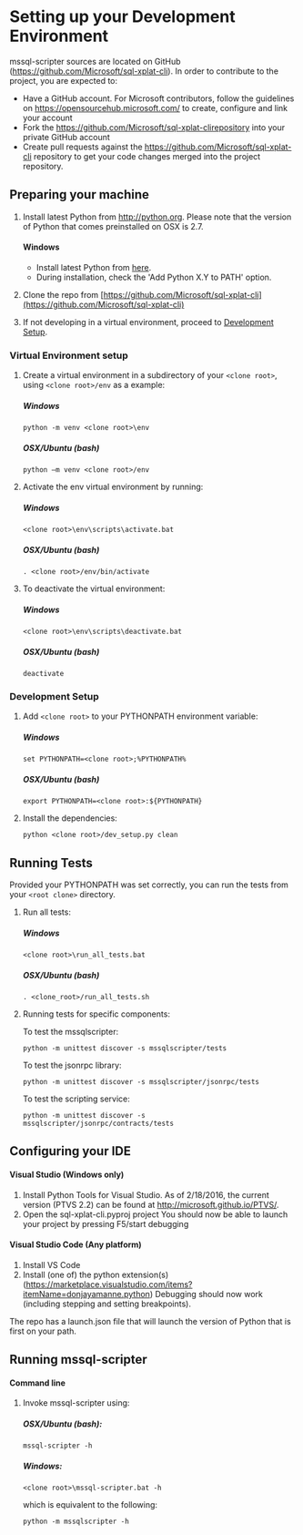 Setting up your Development Environment
========================================
mssql-scripter sources are located on GitHub (https://github.com/Microsoft/sql-xplat-cli). In order to contribute to the project, you are expected to: 
-	Have a GitHub account. For Microsoft contributors, follow the guidelines on https://opensourcehub.microsoft.com/ to create, configure and link your account
-	Fork the  https://github.com/Microsoft/sql-xplat-clirepository into your private GitHub account
-	Create pull requests against the https://github.com/Microsoft/sql-xplat-cli repository to get your code changes merged into the project repository.

## Preparing your machine
1.	Install latest Python from http://python.org. Please note that the version of Python that comes preinstalled on OSX is 2.7. 
    #### Windows
    - Install latest Python from [here](http://python.org).
    - During installation, check the 'Add Python X.Y to PATH' option.
    
2. Clone the repo from [https://github.com/Microsoft/sql-xplat-cli](https://github.com/Microsoft/sql-xplat-cli)
3. If not developing in a virtual environment, proceed to [Development Setup](#Development).

### Virtual Environment setup
1. Create a virtual environment in a subdirectory of your `<clone root>`, using `<clone root>/env` as a example:
 
     ##### Windows
    ```BatchFile
    python -m venv <clone root>\env
    ```
    ##### OSX/Ubuntu (bash)
    ```Shell
    python –m venv <clone root>/env
    ```
2.  Activate the env virtual environment by running:

    ##### Windows
    ```BatchFile
    <clone root>\env\scripts\activate.bat
    ```
    ##### OSX/Ubuntu (bash)
    ```Shell
    . <clone root>/env/bin/activate
    ```
3. To deactivate the virtual environment:

    ##### Windows
    ```BatchFile
    <clone root>\env\scripts\deactivate.bat
    ```
    ##### OSX/Ubuntu (bash)
    ```Shell
    deactivate
    ```
### <a name="Development"></a>Development Setup
1.  Add `<clone root>` to your PYTHONPATH environment variable:

    ##### Windows
    ```BatchFile
    set PYTHONPATH=<clone root>;%PYTHONPATH%
    ```
    ##### OSX/Ubuntu (bash)
    ```Shell
    export PYTHONPATH=<clone root>:${PYTHONPATH}
    ```
2.	Install the dependencies:
    ```Shell
    python <clone root>/dev_setup.py clean
    ```

## Running Tests
Provided your PYTHONPATH was set correctly, you can run the tests from your `<root clone>` directory.

1. Run all tests:
    ##### Windows

    ```BatchFile
    <clone root>\run_all_tests.bat
    ```
    ##### OSX/Ubuntu (bash)
    ```Shell
    . <clone_root>/run_all_tests.sh
    ```
2. Running tests for specific components:
  
    To test the mssqlscripter:
    ```BatchFile
    python -m unittest discover -s mssqlscripter/tests
    ```
    To test the jsonrpc library:
    ```BatchFile
    python -m unittest discover -s mssqlscripter/jsonrpc/tests
    ```

    To test the scripting service:
    ```BatchFile
    python -m unittest discover -s mssqlscripter/jsonrpc/contracts/tests
    ```
## Configuring your IDE
#### Visual Studio (Windows only)
1.	Install Python Tools for Visual Studio. As of 2/18/2016, the current version (PTVS 2.2) can be found at http://microsoft.github.io/PTVS/.
2.	Open the sql-xplat-cli.pyproj project
You should now be able to launch your project by pressing F5/start debugging

#### Visual Studio Code (Any platform)

1.	Install VS Code
2.	Install (one of) the python extension(s) (https://marketplace.visualstudio.com/items?itemName=donjayamanne.python)
Debugging should now work (including stepping and setting breakpoints). 

The repo has a launch.json file that will launch the version of Python that is first on your path. 

## Running mssql-scripter
#### Command line

1.  Invoke mssql-scripter using:

    ##### OSX/Ubuntu (bash):
    ```Shell
    mssql-scripter -h
    ```

    ##### Windows:
    ```BatchFile
    <clone root>\mssql-scripter.bat -h
    ```
    which is equivalent to the following:
    ```BatchFile
    python -m mssqlscripter -h
    ```
